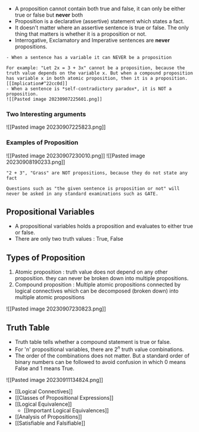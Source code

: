 - A proposition cannot contain both true and false, it can only be either true or false but **never** both
- Proposition is a declarative (assertive) statement which states a fact.
- It doesn't matter where an assertive sentence is true or false. The only thing that matters is whether it is a proposition or not.
- Interrogative, Exclamatory and Imperative sentences are **never** propositions.

```ad-important
- When a sentence has a variable it can NEVER be a proposition

For example: "Let 2x = 3 + 3x" cannot be a proposition, because the truth value depends on the variable x. But when a compound proposition has variable x in both atomic proposition, then it is a proposition. [[Implication#^22cc0d]]
- When a sentence is *self-contradictory paradox*, it is NOT a proposition.
![[Pasted image 20230907225601.png]]

```


### Two Interesting arguments
![[Pasted image 20230907225823.png]]

### Examples of Proposition

![[Pasted image 20230907230010.png]]
![[Pasted image 20230908190233.png]]

```ad-attention
"2 + 3", "Grass" are NOT propositions, because they do not state any fact
```

```ad-warning
Questions such as "the given sentence is proposition or not" will never be asked in any standard examinations such as GATE.
```

## Propositional Variables

- A propositional variables holds a proposition and evaluates to either true or false.
- There are only two truth values : True, False

## Types of Proposition

1. Atomic proposition : truth value does not depend on any other proposition. they can never be broken down into multiple propositions.
2. Compound proposition : Multiple atomic propositions connected by logical connectives which can be decomposed (broken down) into multiple atomic propositions

![[Pasted image 20230907230823.png]]

## Truth Table

- Truth table tells whether a compound statement is true or false.
- For 'n' propositional variables, there are $2^n$ truth value combinations. 
- The order of the combinations does not matter. But a standard order of binary numbers can be followed to avoid confusion in which 0 means False and 1 means True.

![[Pasted image 20230911134824.png]]

- [[Logical Connectives]]
- [[Classes of Propositional Expressions]]
- [[Logical Equivalence]]
	- [[Important Logical Equivalences]]
- [[Analysis of Propositions]]
- [[Satisfiable and Falsifiable]]
